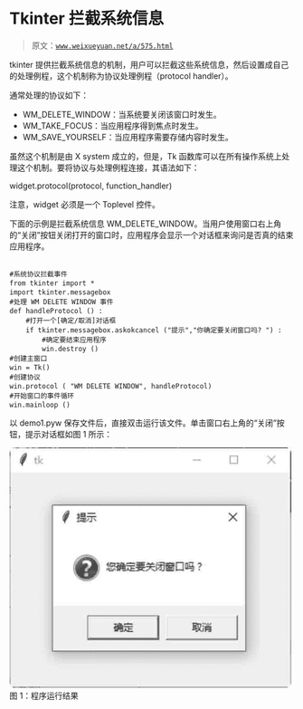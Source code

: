 # Tkinter 拦截系统信息

> 原文：[`www.weixueyuan.net/a/575.html`](http://www.weixueyuan.net/a/575.html)

tkinter 提供拦截系统信息的机制，用户可以拦截这些系统信息，然后设置成自己的处理例程，这个机制称为协议处理例程（protocol handler）。

通常处理的协议如下：

*   WM_DELETE_WINDOW：当系统要关闭该窗口时发生。
*   WM_TAKE_FOCUS：当应用程序得到焦点时发生。
*   WM_SAVE_YOURSELF：当应用程序需要存储内容时发生。

虽然这个机制是由 X system 成立的，但是，Tk 函数库可以在所有操作系统上处理这个机制。要将协议与处理例程连接，其语法如下：

widget.protocol(protocol, function_handler)

注意，widget 必须是一个 Toplevel 控件。

下面的示例是拦截系统信息 WM_DELETE_WINDOW。当用户使用窗口右上角的“关闭”按钮关闭打开的窗口时，应用程序会显示一个对话框来询问是否真的结束应用程序。

```

#系统协议拦截事件
from tkinter import *
import tkinter.messagebox
#处理 WM DELETE WINDOW 事件
def handleProtocol () :
    #打开一个[确定/取消]对话框
    if tkinter.messagebox.askokcancel ("提示","你确定要关闭窗口吗? ") :
        #确定要结束应用程序
        win.destroy ()
#创建主窗口
win = Tk()
#创建协议
win.protocol ( "WM DELETE WINDOW", handleProtocol)
#开始窗口的事件循环
win.mainloop ()
```

以 demo1.pyw 保存文件后，直接双击运行该文件。单击窗口右上角的“关闭”按钮，提示对话框如图 1 所示：

![程序运行结果](img/409ca8ec26952de29150eaa8314fa805.png)
图 1：程序运行结果